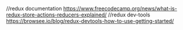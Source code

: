  //redux documentation
 https://www.freecodecamp.org/news/what-is-redux-store-actions-reducers-explained/
 //redux dev-tools
 https://browsee.io/blog/redux-devtools-how-to-use-getting-started/